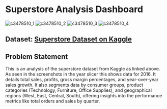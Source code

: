 # Superstore Analysis Dashboard

![c3478510_1](https://github.com/nehapereira/Superstore-Power-BI-Analysis/assets/136058806/78b896f2-e467-4e6e-ba56-2c019fc3a5c0)
![c3478510_2](https://github.com/nehapereira/Superstore-Power-BI-Analysis/assets/136058806/9815cfb2-0561-4327-8fcc-d55cd7283136)
![c3478510_3](https://github.com/nehapereira/Superstore-Power-BI-Analysis/assets/136058806/d536eb84-2aa3-4200-a63c-cf86249bb0e5)
![c3478510_4](https://github.com/nehapereira/Superstore-Power-BI-Analysis/assets/136058806/a00bd89c-49a0-4267-8bac-1f9e10787263)


## Dataset: [Superstore Dataset on Kaggle](https://www.kaggle.com/datasets/vivek468/superstore-dataset-final)

## Problem Statement

This is an analysis of the superstore dataset from Kaggle as linked above. As seen in the screenshots in the year slicer this shows data for 2016. 
It details total sales, profits, gross margin percentages, and year-over-year sales growth.
It also segments data by consumer groups, product categories (Technology, Furniture, Office Supplies), and geographical regions (West, East, Central, South), offering insights into the performance metrics like total orders and sales by quarter. 
